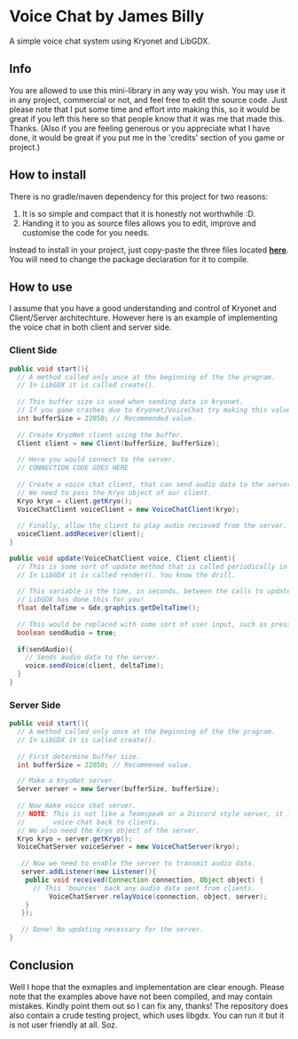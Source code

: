 # Voice Chat by James Billy
A simple voice chat system using Kryonet and LibGDX.
## Info
You are allowed to use this mini-library in any way you wish. You may use it in any project, commercial or not, and feel free to edit the source code. Just please note that I put some time and effort into making this, so it would be great if you left this here so that people know that it was me that made this. Thanks. 
(Also if you are feeling generous or you appreciate what I have done, it would be great if you put me in the 'credits' section of you game or project.)
## How to install
There is no gradle/maven dependency for this project for two reasons:
1. It is so simple and compact that it is honestly not worthwhile :D.
2. Handing it to you as source files allows you to edit, improve and customise the code for you needs.

Instead to install in your project, just copy-paste the three files located **[here](https://github.com/Epicguru/VoiceChat/tree/master/Voice%20Chat/src/main/java/co/uk/epucguru/classes)**. You will need to change the package declaration for it to compile.
## How to use
I assume that you have a good understanding and control of Kryonet and Client/Server architechture. However here is an example of implementing the voice chat in both client and server side.
### Client Side
```java
public void start(){ 
  // A method called only once at the beginning of the the program.
  // In LibGDX it is called create().
  
  // This buffer size is used when sending data in kryonet.
  // If you game crashes due to Kryonet/VoiceChat try making this value larger.
  int bufferSize = 22050; // Recommended value.
  
  // Create KryoNet client using the buffer.
  Client client = new Client(bufferSize, bufferSize);
  
  // Here you would connect to the server.
  // CONNECTION CODE GOES HERE
  
  // Create a voice chat client, that can send audio data to the server.
  // We need to pass the Kryo object of our client.
  Kryo kryo = client.getKryo();
  VoiceChatClient voiceClient = new VoiceChatClient(kryo);
  
  // Finally, allow the client to play audio recieved from the server.
  voiceClient.addReceiver(client);
}

public void update(VoiceChatClient voice, Client client){
  // This is some sort of update method that is called periodically in you app.
  // In LibGDX it is called render(). You know the drill.
  
  // This variable is the time, in seconds, between the calls to update().
  // LibGDX has done this for you!
  float deltaTime = Gdx.graphics.getDeltaTime();
  
  // This would be replaced with some sort of user input, such as pressing a button.
  boolean sendAudio = true;
  
  if(sendAudio){
    // Sends audio data to the server.
    voice.sendVoice(client, deltaTime);
  }
}
```

### Server Side
``` java
public void start(){
  // A method called only once at the beginning of the the program.
  // In LibGDX it is called create().
  
  // First determine buffer size.
  int bufferSize = 22050; // Recommened value.

  // Make a KryoNet server.
  Server server = new Server(bufferSize, bufferSize);
  
  // Now make voice chat server.
  // NOTE: This is not like a Teamspeak or a Discord style server, it is just a relay utility that 'bounces'
  //       voice chat back to clients.
  // We also need the Kryo object of the server.
  Kryo kryo = server.getKryo();
  VoiceChatServer voiceServer = new VoiceChatServer(kryo);
  
   // Now we need to enable the server to transmit audio data.
   server.addListener(new Listener(){
   	public void received(Connection connection, Object object) {
      // This 'bounces' back any audio data sent from clients.
		  VoiceChatServer.relayVoice(connection, object, server);
    }
   });
   
   // Done! No updating necessary for the server.
}
```

## Conclusion
Well I hope that the exmaples and implementation are clear enough. 
Please note that the examples above have not been compiled, and may contain mistakes. Kindly point them out so I can fix any, thanks!
The repository does also contain a crude testing project, which uses libgdx. You can run it but it is not user friendly at all. Soz.
